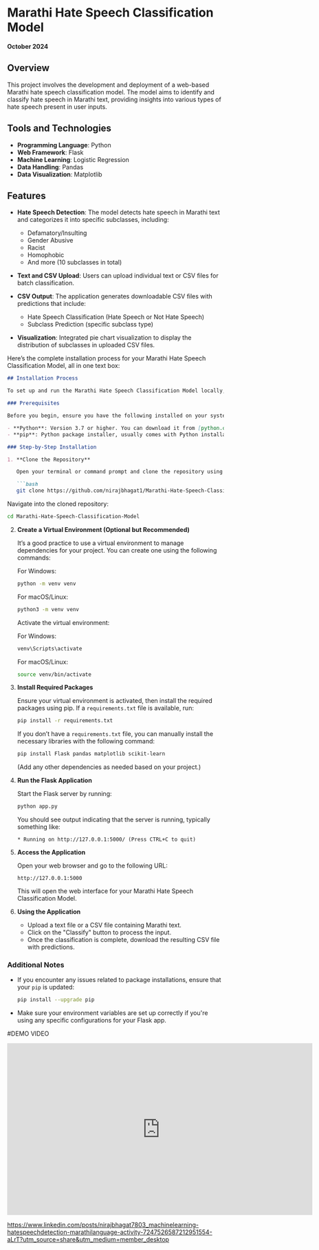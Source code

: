 # Marathi Hate Speech Classification Model

**October 2024**

## Overview

This project involves the development and deployment of a web-based Marathi hate speech classification model. The model aims to identify and classify hate speech in Marathi text, providing insights into various types of hate speech present in user inputs.

## Tools and Technologies

- **Programming Language**: Python
- **Web Framework**: Flask
- **Machine Learning**: Logistic Regression
- **Data Handling**: Pandas
- **Data Visualization**: Matplotlib

## Features

- **Hate Speech Detection**: The model detects hate speech in Marathi text and categorizes it into specific subclasses, including:
  - Defamatory/Insulting
  - Gender Abusive
  - Racist
  - Homophobic
  - And more (10 subclasses in total)

- **Text and CSV Upload**: Users can upload individual text or CSV files for batch classification.

- **CSV Output**: The application generates downloadable CSV files with predictions that include:
  - Hate Speech Classification (Hate Speech or Not Hate Speech)
  - Subclass Prediction (specific subclass type)

- **Visualization**: Integrated pie chart visualization to display the distribution of subclasses in uploaded CSV files.










Here’s the complete installation process for your Marathi Hate Speech Classification Model, all in one text box:

```markdown
## Installation Process

To set up and run the Marathi Hate Speech Classification Model locally, follow these steps:

### Prerequisites

Before you begin, ensure you have the following installed on your system:

- **Python**: Version 3.7 or higher. You can download it from [python.org](https://www.python.org/downloads/).
- **pip**: Python package installer, usually comes with Python installations.

### Step-by-Step Installation

1. **Clone the Repository**

   Open your terminal or command prompt and clone the repository using the following command:

   ```bash
   git clone https://github.com/nirajbhagat1/Marathi-Hate-Speech-Classification-Model.git
   ```

   Navigate into the cloned repository:

   ```bash
   cd Marathi-Hate-Speech-Classification-Model
   ```

2. **Create a Virtual Environment (Optional but Recommended)**

   It’s a good practice to use a virtual environment to manage dependencies for your project. You can create one using the following commands:

   For Windows:

   ```bash
   python -m venv venv
   ```

   For macOS/Linux:

   ```bash
   python3 -m venv venv
   ```

   Activate the virtual environment:

   For Windows:

   ```bash
   venv\Scripts\activate
   ```

   For macOS/Linux:

   ```bash
   source venv/bin/activate
   ```

3. **Install Required Packages**

   Ensure your virtual environment is activated, then install the required packages using pip. If a `requirements.txt` file is available, run:

   ```bash
   pip install -r requirements.txt
   ```

   If you don’t have a `requirements.txt` file, you can manually install the necessary libraries with the following command:

   ```bash
   pip install Flask pandas matplotlib scikit-learn
   ```

   (Add any other dependencies as needed based on your project.)

4. **Run the Flask Application**

   Start the Flask server by running:

   ```bash
   python app.py
   ```

   You should see output indicating that the server is running, typically something like:

   ```
   * Running on http://127.0.0.1:5000/ (Press CTRL+C to quit)
   ```

5. **Access the Application**

   Open your web browser and go to the following URL:

   ```
   http://127.0.0.1:5000
   ```

   This will open the web interface for your Marathi Hate Speech Classification Model.

6. **Using the Application**

   - Upload a text file or a CSV file containing Marathi text.
   - Click on the "Classify" button to process the input.
   - Once the classification is complete, download the resulting CSV file with predictions.

### Additional Notes

- If you encounter any issues related to package installations, ensure that your `pip` is updated:

  ```bash
  pip install --upgrade pip
  ```

- Make sure your environment variables are set up correctly if you're using any specific configurations for your Flask app.


#DEMO VIDEO
<iframe src="https://www.linkedin.com/embed/feed/update/urn:li:ugcPost:7247526508775321600?compact=1" height="399" width="710" frameborder="0" allowfullscreen="" title="Embedded post"></iframe>

https://www.linkedin.com/posts/nirajbhagat7803_machinelearning-hatespeechdetection-marathilanguage-activity-7247526587212951554-aLrT?utm_source=share&utm_medium=member_desktop
